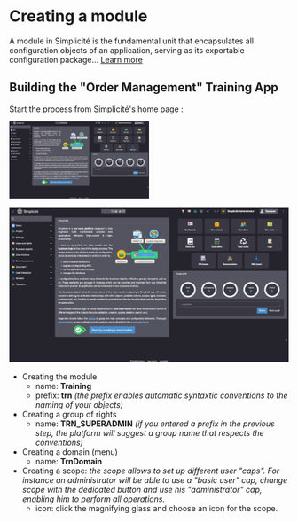 Creating a module
====================

A module in Simplicité is the fundamental unit that encapsulates all configuration objects of an application, serving as its exportable configuration package... [Learn more](/lesson/docs/core/objects/module)

Building the "Order Management" Training App
---------------------------

Start the process from Simplicité's home page :

<img src="create_module_enu.png" alt="create_module" width="50%"/>

![create_module](create_module_enu.png)

- Creating the module
    - name: **Training**
    - prefix: **trn** *(the prefix enables automatic syntaxtic conventions to the naming of your objects)*  
- Creating a group of rights
	- name: **TRN_SUPERADMIN** *(if you entered a prefix in the previous step, the platform will suggest a group name that respects the conventions)*  
- Creating a domain (menu)
    - name: **TrnDomain**
- Creating a scope: *the scope allows to set up different user "caps". For instance an administrator will be able to use a "basic user" cap, change scope with the dedicated button and use his "administrator" cap, enabling him to perform all operations.*
    - icon: click the magnifying glass and choose an icon for the scope.
